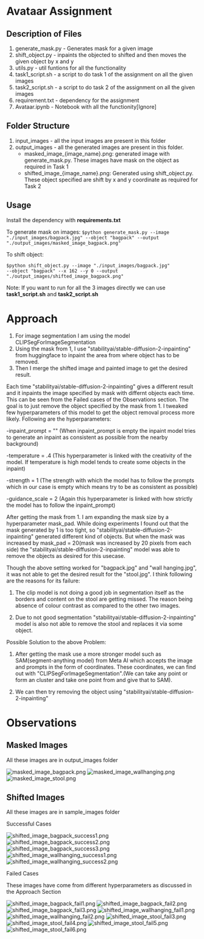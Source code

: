 # Avataar Assignment

## Description of Files
1. generate_mask.py - Generates mask for a given image
2. shift_object.py - inpaints the objected to shifted and then moves the given object by x and y
3. utils.py - util funtions for all the functionality
4. task1_script.sh - a script to do task 1 of the assignment on all the given images
5. task2_script.sh - a script to do task 2 of the assignment on all the given images
6. requirement.txt - dependency for the assignment
7. Avataar.ipynb - Notebook with all the functionity[Ignore]

## Folder Structure
1. input_images - all the input images are present in this folder
2. output_images - all the generated images are present in this folder.
   - masked_image_{image_name}.png: generated image with generate_mask.py. These images have mask on the object as required in Task 1
   - shifted_image_{image_name}.png: Generated using shift_object.py. These object specified are shift by x and y coordinate as required for Task 2

## Usage
Install the dependency with **requirements.txt**

To generate mask on images:
<code>$python generate_mask.py --image "./input_images/bagpack.jpg" --object "bagpack" --output "./output_images/masked_image_bagpack.png" </code>

To shift object:

<code>$python shift_object.py --image "./input_images/bagpack.jpg" --object "bagpack" --x 162 --y 0 --output "./output_images/shifted_image_bagpack.png" </code>

Note: If you want to run for all the 3 images directly we can use **task1_script.sh** and **task2_script.sh**
# Approach
1. For image segmentation I am using the model CLIPSegForImageSegmentation
2. Using the mask from 1, I use "stabilityai/stable-diffusion-2-inpainting" from huggingface to inpaint the area from where object has to be removed.
3. Then I merge the shifted image and painted image to get the desired result.

  Each time "stabilityai/stable-diffusion-2-inpainting" gives a different result and it inpaints the image specified by mask with differnt objects each time. This can be seen from the Failed cases of the Observations section. The goal is to just remove the object specified by the mask from 1. I tweaked few hyperparameters of this model to get the object removal process more likely. Following are the hyperparameters:
  
   -inpaint_prompt = "" (When inpaint_prompt is empty the inpaint model tries to generate an inpaint as consistent as possible from the nearby background) 
   
   -temperature = .4  (This hyperparameter is linked with the creativity of the model. If temperature is high model tends to create some objects in the inpaint)
   
   -strength = 1 (The strength with which the model has to follow the prompts which in our case is empty which means try to be as consistent as possible)
   
   -guidance_scale = 2 (Again this hyperparameter is linked with how strictly the model has to follow the inpaint_prompt)

After getting the mask from 1. I am expanding the mask size by a hyperparameter mask_pad. While doing experiments I found out that the mask generated by 1 is too tight, so "stabilityai/stable-diffusion-2-inpainting" generated different kind of objects. But when the mask was increased by mask_pad = 20(mask was increased by 20 pixels from each side) the "stabilityai/stable-diffusion-2-inpainting" model was able to remove the objects as desired for this usecase. 

Though the above setting worked for "bagpack.jpg" and "wall hanging.jpg", it was  not able to get the desired result for the "stool.jpg". I think following are the reasons for its failure:

   1. The clip model is not doing a good job in segmentation itself as the borders and content on the stool are getting missed. The reason being absence of colour contrast as compared to the other two images.

   2. Due to not good segmentation "stabilityai/stable-diffusion-2-inpainting" model is also not able to remove the stool and replaces it via some object.

Possible Solution to the above Problem:

   1. After getting the mask use a more stronger model such as SAM(segment-anything model) from Meta AI which accepts the image and prompts in the form of coordinates. These coordinates, we can find out with "CLIPSegForImageSegmentation".(We can take any point or form an cluster and take one point from and give that to SAM).
   
   3. We can then try removing the object using "stabilityai/stable-diffusion-2-inpainting"
      

# Observations
## Masked Images 
All these images are in output_images folder

![masked_image_bagpack.png](output_images/masked_image_bagpack.png)
![masked_image_wallhanging.png](output_images/masked_image_wallhanging.png)
![masked_image_stool.png](output_images/masked_image_stool.png)

## Shifted Images
All these images are in sample_images folder

Successful Cases

![shifted_image_bagpack_success1.png](sample_images/shifted_image_bagpack_success1.png)
![shifted_image_bagpack_success2.png](sample_images/shifted_image_bagpack_success2.png)
![shifted_image_bagpack_success3.png](sample_images/shifted_image_bagpack_success3.png)
![shifted_image_wallhanging_success1.png](sample_images/shifted_image_wallhanging_success1.png)
![shifted_image_wallhanging_success2.png](sample_images/shifted_image_wallhanging_success2.png)

Failed Cases 

These images have come from different hyperparameters as discussed in the Approach Section

![shifted_image_bagpack_fail1.png](sample_images/shifted_image_bagpack_fail1.png)
![shifted_image_bagpack_fail2.png](sample_images/shifted_image_bagpack_fail2.png)
![shifted_image_bagpack_fail3.png](sample_images/shifted_image_bagpack_fail3.png)
![shifted_image_wallhanging_fail1.png](sample_images/shifted_image_wallhanging_fail1.png)
![shifted_image_wallhanging_fail2.png](sample_images/shifted_image_wallhanging_fail2.png)
![shifted_image_stool_fail3.png](sample_images/shifted_image_stool_fail3.png)
![shifted_image_stool_fail4.png](sample_images/shifted_image_stool_fail4.png)
![shifted_image_stool_fail5.png](sample_images/shifted_image_stool_fail5.png)
![shifted_image_stool_fail6.png](sample_images/shifted_image_stool_fail6.png)
